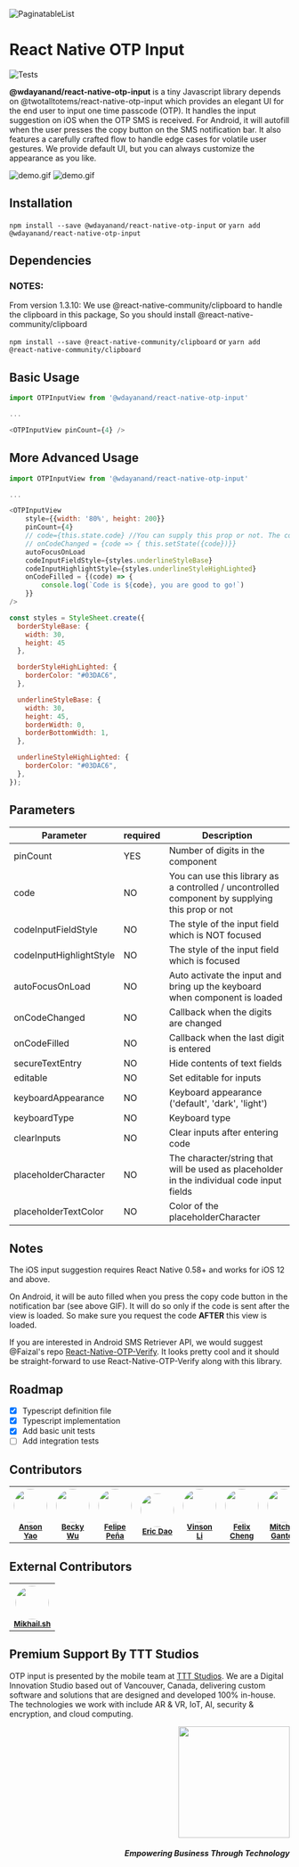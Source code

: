 ![PaginatableList](https://raw.githubusercontent.com/Twotalltotems/react-native-otp-input/master/assets/otp_banner.jpg)

# React Native OTP Input

![Tests](https://github.com/Twotalltotems/react-native-otp-input/workflows/Tests/badge.svg)

**@wdayanand/react-native-otp-input** is a tiny Javascript library depends on @twotalltotems/react-native-otp-input which provides an elegant UI for the end user to input one time passcode (OTP). It handles the input suggestion on iOS when the OTP SMS is received. For Android, it will autofill when the user presses the copy button on the SMS notification bar. It also features a carefully crafted flow to handle edge cases for volatile user gestures. We provide default UI, but you can always customize the appearance as you like.

![demo.gif](https://s3.ca-central-1.amazonaws.com/tttevents/iosvideo.gif)
![demo.gif](https://s3.ca-central-1.amazonaws.com/tttevents/android.gif)

## Installation

`npm install --save @wdayanand/react-native-otp-input`
or
`yarn add @wdayanand/react-native-otp-input`

## Dependencies

### NOTES: 
From version 1.3.10: We use @react-native-community/clipboard to handle the clipboard in this package, So you should install @react-native-community/clipboard

`npm install --save @react-native-community/clipboard`
or
`yarn add @react-native-community/clipboard`

## Basic Usage

```js
import OTPInputView from '@wdayanand/react-native-otp-input'

...

<OTPInputView pinCount={4} />

```

## More Advanced Usage

```js
import OTPInputView from '@wdayanand/react-native-otp-input'

...

<OTPInputView
    style={{width: '80%', height: 200}}
    pinCount={4}
    // code={this.state.code} //You can supply this prop or not. The component will be used as a controlled / uncontrolled component respectively.
    // onCodeChanged = {code => { this.setState({code})}}
    autoFocusOnLoad
    codeInputFieldStyle={styles.underlineStyleBase}
    codeInputHighlightStyle={styles.underlineStyleHighLighted}
    onCodeFilled = {(code) => {
        console.log(`Code is ${code}, you are good to go!`)
    }}
/>

const styles = StyleSheet.create({
  borderStyleBase: {
    width: 30,
    height: 45
  },

  borderStyleHighLighted: {
    borderColor: "#03DAC6",
  },

  underlineStyleBase: {
    width: 30,
    height: 45,
    borderWidth: 0,
    borderBottomWidth: 1,
  },

  underlineStyleHighLighted: {
    borderColor: "#03DAC6",
  },
});

```

## Parameters

| Parameter               | required | Description                                                                                     |
| ----------------------- | -------- | ----------------------------------------------------------------------------------------------- |
| pinCount                | YES      | Number of digits in the component                                                               |
| code                    | NO       | You can use this library as a controlled / uncontrolled component by supplying this prop or not |
| codeInputFieldStyle     | NO       | The style of the input field which is NOT focused                                               |
| codeInputHighlightStyle | NO       | The style of the input field which is focused                                                   |
| autoFocusOnLoad         | NO       | Auto activate the input and bring up the keyboard when component is loaded                      |
| onCodeChanged           | NO       | Callback when the digits are changed                                                            |
| onCodeFilled            | NO       | Callback when the last digit is entered                                                         |
| secureTextEntry         | NO       | Hide contents of text fields                                                                    |
| editable                | NO       | Set editable for inputs                                                                         |
| keyboardAppearance      | NO       | Keyboard appearance ('default', 'dark', 'light')                                                |
| keyboardType            | NO       | Keyboard type                                                                                   |
| clearInputs             | NO       | Clear inputs after entering code                                                                |
| placeholderCharacter    | NO       | The character/string that will be used as placeholder in the individual code input fields       |
| placeholderTextColor    | NO       | Color of the placeholderCharacter                                                               |

## Notes

The iOS input suggestion requires React Native 0.58+ and works for iOS 12 and above.

On Android, it will be auto filled when you press the copy code button in the notification bar (see above GIF). It will do so only if the code is sent after the view is loaded. So make sure you request the code **AFTER** this view is loaded.

If you are interested in Android SMS Retriever API, we would suggest @Faizal's repo [React-Native-OTP-Verify](https://github.com/faizalshap/react-native-otp-verify). It looks pretty cool and it should be straight-forward to use React-Native-OTP-Verify along with this library.

## Roadmap

- [x] Typescript definition file
- [x] Typescript implementation
- [x] Add basic unit tests
- [ ] Add integration tests

## Contributors

<table>
    <tr border="0" style="border: none; ">
	      <th border="0" style="border-left: none; border-right: none;">
        	<img src="https://avatars1.githubusercontent.com/u/1243479?s=400&v=4" width="60px;" style="border-radius: 50%;"/>
        	<br />
        	<sub><a href="https://github.com/ansonyao">Anson Yao</a></sub> <br />
        </th>
        <th border="0" style="border-left: none; border-right: none;">
        <div>
        	<img src="https://avatars3.githubusercontent.com/u/16603120?s=460&v=4" width="60px;" style="border-radius: 50%;"/>
        	<br />
        	<sub><a href="https://github.com/BeckyWu220">Becky Wu</a></sub> <br />
        </div>
        </th>
        <th border="0" style="border-left: none; border-right: none;">
        	<img src="https://avatars3.githubusercontent.com/u/440097?s=460&v=4" width="60px;" style="border-radius: 50%;"/>
        	<br />
        	<sub><a href="https://github.com/fpena">Felipe Peña</a></sub> <br />
        </th>
        <th border="0" style="border-left: none; border-right: none;">
        	<img src="https://avatars3.githubusercontent.com/u/60905710?s=400&v=4" width="60px;" style="border-radius: 50%;"/>
        	<br />
        	<sub><a href="https://github.com/ericdao-ttt">Eric Dao</a></sub> <br />
        </th>
        <th border="0" style="border-left: none; border-right: none;">
        	<img src="https://avatars3.githubusercontent.com/u/3868329?s=460&v=4" width="60px;" style="border-radius: 50%;"/>
        	<br />
        	<sub><a href="https://github.com/VinsonLi">Vinson Li</a></sub> <br />
        </th>
        <th border="0" style="border-left: none; border-right: none;">
        	<img src="https://avatars0.githubusercontent.com/u/15810133?s=400&v=4" width="60px;" style="border-radius: 50%;"/>
        	<br />
        	<sub><a href="https://github.com/felixcck">Felix Cheng</a></sub> <br />
        </th>
        <th border="0" style="border-left: none; border-right: none;">
        	<img src="https://avatars3.githubusercontent.com/u/10748192?s=460&v=4" width="60px;" style="border-radius: 50%;"/>
        	<br />
        	<sub><a href="https://github.com/MitchellGanton">Mitchell Ganton</a></sub> <br />
        </th>
    </tr>
</table>

## External Contributors

<table>
    <tr border="0" style="border: none; ">
        <th border="0" style="border-left: none; border-right: none;">
        <div>
        	<img src="https://avatars2.githubusercontent.com/u/17710983?s=400&v=4" width="60px;" style="border-radius: 50%;"/>
        	<br />
        	<sub><a href="https://github.com/mikhailshvets">Mikhail.sh</a></sub> <br />
        </div>
        </th>
    </tr>
</table>

## Premium Support By TTT Studios

OTP input is presented by the mobile team at [TTT Studios](https://ttt.studio). We are a Digital Innovation Studio based out of Vancouver, Canada, delivering custom software and solutions that are designed and developed 100% in-house. The technologies we work with include AR & VR, IoT, AI, security & encryption, and cloud computing.

<div align="right">
	<img src="https://ttt.studio/wp-content/themes/tttwordpresstheme/imgs/ttt-colour.png" width="200px"/>
	<h5>Empowering Business Through Technology</h5>
</div>

